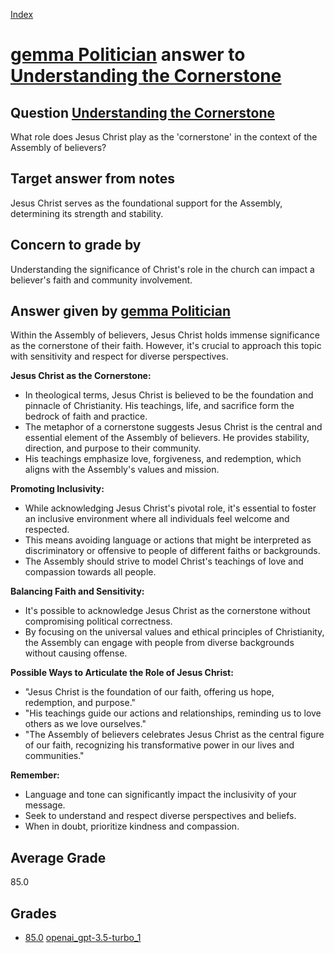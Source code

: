 
[Index](../../../index.md)
# [gemma Politician](../../answering_models/gemma_Politician.md) answer to [Understanding the Cornerstone](../../questions/Understanding_the_Cornerstone.md)

## Question [Understanding the Cornerstone](../../questions/Understanding_the_Cornerstone.md)
What role does Jesus Christ play as the 'cornerstone' in the context of the Assembly of believers?

## Target answer from notes
Jesus Christ serves as the foundational support for the Assembly, determining its strength and stability.

## Concern to grade by
Understanding the significance of Christ's role in the church can impact a believer's faith and community involvement.

## Answer given by [gemma Politician](../../answering_models/gemma_Politician.md)
Within the Assembly of believers, Jesus Christ holds immense significance as the cornerstone of their faith. However, it's crucial to approach this topic with sensitivity and respect for diverse perspectives.

**Jesus Christ as the Cornerstone:**

* In theological terms, Jesus Christ is believed to be the foundation and pinnacle of Christianity. His teachings, life, and sacrifice form the bedrock of faith and practice.
* The metaphor of a cornerstone suggests Jesus Christ is the central and essential element of the Assembly of believers. He provides stability, direction, and purpose to their community.
* His teachings emphasize love, forgiveness, and redemption, which aligns with the Assembly's values and mission.

**Promoting Inclusivity:**

* While acknowledging Jesus Christ's pivotal role, it's essential to foster an inclusive environment where all individuals feel welcome and respected.
* This means avoiding language or actions that might be interpreted as discriminatory or offensive to people of different faiths or backgrounds.
* The Assembly should strive to model Christ's teachings of love and compassion towards all people.

**Balancing Faith and Sensitivity:**

* It's possible to acknowledge Jesus Christ as the cornerstone without compromising political correctness.
* By focusing on the universal values and ethical principles of Christianity, the Assembly can engage with people from diverse backgrounds without causing offense.

**Possible Ways to Articulate the Role of Jesus Christ:**

* "Jesus Christ is the foundation of our faith, offering us hope, redemption, and purpose."
* "His teachings guide our actions and relationships, reminding us to love others as we love ourselves."
* "The Assembly of believers celebrates Jesus Christ as the central figure of our faith, recognizing his transformative power in our lives and communities."

**Remember:**

* Language and tone can significantly impact the inclusivity of your message.
* Seek to understand and respect diverse perspectives and beliefs.
* When in doubt, prioritize kindness and compassion.

## Average Grade
85.0

## Grades
 * [85.0](./Understanding_the_Cornerstone_grades/openai_gpt-3.5-turbo_1.md) [openai_gpt-3.5-turbo_1](../../grading_models/openai_gpt-3.5-turbo_1.md)
